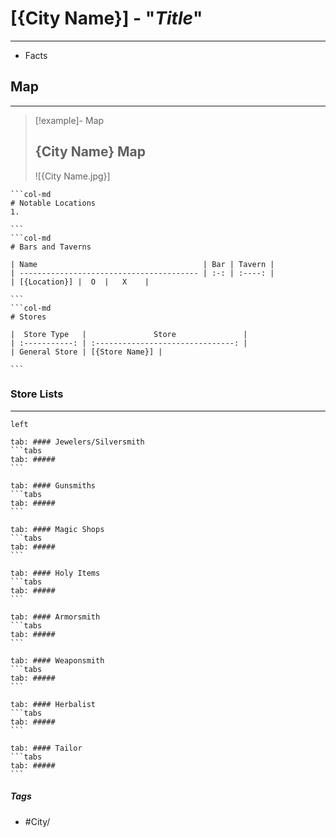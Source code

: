 # [{City Name}] - "*Title*"
---
- Facts

## Map 
---
>[!example]- Map 
>## {City Name} Map
>![{City Name.jpg}]

````col
```col-md
# Notable Locations
1. 

```
```col-md
# Bars and Taverns

| Name                                     | Bar | Tavern |
| ---------------------------------------- | :-: | :----: |
| [{Location}] |  O  |   X    |

```
```col-md
# Stores

|  Store Type   |               Store               |
| :-----------: | :-------------------------------: |
| General Store | [{Store Name}] |

```
````

### Store Lists 
---
````tabs
left

tab: #### Jewelers/Silversmith
```tabs
tab: ##### 
```

tab: #### Gunsmiths
```tabs
tab: ##### 
```

tab: #### Magic Shops
```tabs
tab: ##### 
```

tab: #### Holy Items
```tabs
tab: ##### 
```

tab: #### Armorsmith
```tabs
tab: ##### 
```

tab: #### Weaponsmith
```tabs
tab: ##### 
```

tab: #### Herbalist
```tabs
tab: ##### 
```

tab: #### Tailor
```tabs
tab: ##### 
```
````
##### Tags
- #City/

